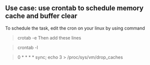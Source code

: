 ## Use case: use crontab to schedule memory cache and buffer clear
To schedule the task, edit the cron on your linux by using command 
> crotab -e
Then add these lines

>crontab -l

>0 * * *  * sync; echo 3 > /proc/sys/vm/drop_caches
